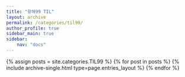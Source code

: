 ```yaml
---
title: "항해99 TIL"
layout: archive
permalink: /categories/til99/
author_profile: true
sidebar_main: true
sidebar:
    nav: "docs"
---
```


{% assign posts = site.categories.TIL99 %}
{% for post in posts %} {% include archive-single.html type=page.entries_layout %} {% endfor %}